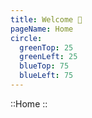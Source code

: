 ```yaml
---
title: Welcome 🥰
pageName: Home
circle:
  greenTop: 25
  greenLeft: 25
  blueTop: 75
  blueLeft: 75
---
```


::Home
::
